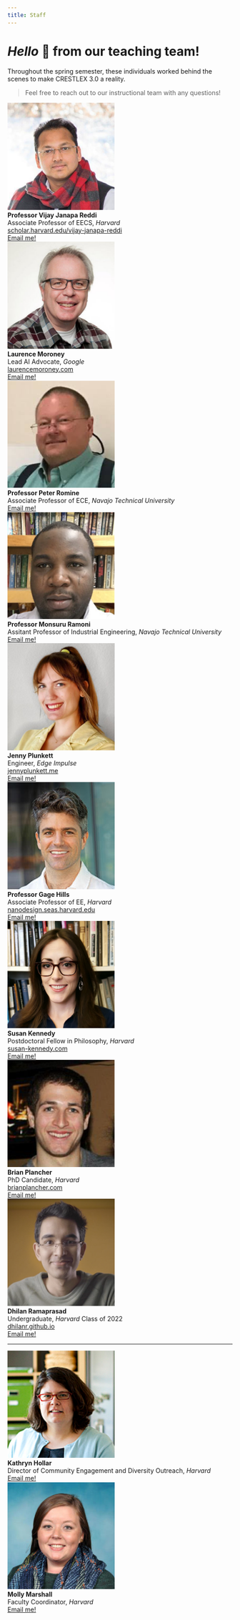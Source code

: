 ```yaml
---
title: Staff
---
```

# *Hello* 👋 from our teaching team!

Throughout the spring semester, these individuals worked behind the scenes to make CRESTLEX 3.0 a reality.
> Feel free to reach out to our instructional team with any questions!

<div class="grid-container-team">
    <div class="grid-child">
      <img alt="Vijay Reddi" class="card-img img-thumbnail" src="/assets/team/vijay.png" style="max-height: 15rem; width: auto;">
    </div>
    <div class="grid-child">
        <b>Professor Vijay Janapa Reddi</b><br>
        Associate Professor of EECS, <i>Harvard</i><br>
        <a href="https://scholar.harvard.edu/vijay-janapa-reddi">scholar.harvard.edu/vijay-janapa-reddi</a><br>
        <a href="mailto:vj@eecs.harvard.edu"><i class="fas fa-envelope"></i> Email me!</a>
    </div> 
</div>


<div class="grid-container-team">
    <div class="grid-child">
      <img alt="Laurence Moroney" class="card-img img-thumbnail" src="/assets/team/laurence.png" style="max-height: 15rem; width: auto;">
    </div>
    <div class="grid-child">
        <b>Laurence Moroney</b><br>
        Lead AI Advocate, <i>Google</i><br>
        <a href="https://laurencemoroney.com/">laurencemoroney.com</a><br>
        <a href="mailto:lmoroney@google.com"><i class="fas fa-envelope"></i> Email me!</a>
    </div> 
</div>


<div class="grid-container-team">
    <div class="grid-child">
      <img alt="Peter Romine" class="card-img img-thumbnail" src="/assets/team/peter.png" style="max-height: 15rem; width: auto;">
    </div>
    <div class="grid-child">
        <b>Professor Peter Romine</b><br>
        Associate Professor of ECE, <i>Navajo Technical University</i><br>
        <!-- <a href="https://www.linkedin.com/in/peter-romine/">https://www.linkedin.com/in/peter-romine/</a><br> -->
        <a href="mailto:promine@navajotech.edu"><i class="fas fa-envelope"></i> Email me!</a>
    </div> 
</div>


<div class="grid-container-team">
    <div class="grid-child">
      <img alt="Monsuru Ramoni" class="card-img img-thumbnail" src="/assets/team/monsuru.png" style="max-height: 15rem; width: auto;">
    </div>
    <div class="grid-child">
        <b>Professor Monsuru Ramoni</b><br>
        Assitant Professor of Industrial Engineering, <i>Navajo Technical University</i><br>
        <!-- <a href="https://www.linkedin.com/in/peter-romine/">https://www.linkedin.com/in/peter-romine/</a><br> -->
        <a href="mailto:mramoni@navajotech.edu"><i class="fas fa-envelope"></i> Email me!</a>
    </div> 
</div>


<div class="grid-container-team">
    <div class="grid-child">
      <img alt="Jenny Plunkett" class="card-img img-thumbnail" src="/assets/team/jenny.png" style="max-height: 15rem; width: auto;">
    </div>
    <div class="grid-child">
        <b>Jenny Plunkett</b><br>
        Engineer, <i>Edge Impulse</i><br>
        <a href="http://jennyplunkett.me/">jennyplunkett.me</a><br>
        <a href="mailto:jenny@edgeimpulse.com"><i class="fas fa-envelope"></i> Email me!</a>
    </div> 
</div>


<div class="grid-container-team">
    <div class="grid-child">
      <img alt="Gage Hills" class="card-img img-thumbnail" src="/assets/team/gage.png" style="max-height: 15rem; width: auto;">
    </div>
    <div class="grid-child">
        <b>Professor Gage Hills</b><br>
        Associate Professor of EE, <i>Harvard</i><br>
        <a href="https://nanodesign.seas.harvard.edu/">nanodesign.seas.harvard.edu</a><br>
        <a href="mailto:ghills@seas.harvard.edu"><i class="fas fa-envelope"></i> Email me!</a>
    </div> 
</div>


<div class="grid-container-team">
    <div class="grid-child">
      <img alt="Susan Kennedy" class="card-img img-thumbnail" src="/assets/team/susan.png" style="max-height: 15rem; width: auto;">
    </div>
    <div class="grid-child">
        <b>Susan Kennedy</b><br>
        Postdoctoral Fellow in Philosophy, <i>Harvard</i><br>
        <a href="https://www.susan-kennedy.com/">susan-kennedy.com</a><br>
        <a href="mailto:susankennedy@fas.harvard.edu"><i class="fas fa-envelope"></i> Email me!</a>
    </div> 
</div>


<div class="grid-container-team">
    <div class="grid-child">
      <img alt="Brian Plancher" class="card-img img-thumbnail" src="/assets/team/brian.png" style="max-height: 15rem; width: auto;">
    </div>
    <div class="grid-child">
        <b>Brian Plancher</b><br>
        PhD Candidate, <i>Harvard</i><br>
        <a href="https://brianplancher.com/">brianplancher.com</a><br>
        <a href="mailto:brian_plancher@g.harvard.edu"><i class="fas fa-envelope"></i> Email me!</a>
    </div> 
</div>


<div class="grid-container-team">
    <div class="grid-child">
      <img alt="Dhilan Ramaprasad" class="card-img img-thumbnail" src="/assets/team/dhilan.png" style="max-height: 15rem; width: auto;">
    </div>
    <div class="grid-child">
        <b>Dhilan Ramaprasad</b><br>
        Undergraduate, <i>Harvard</i> Class of 2022<br>
        <a href="https://dhilanr.github.io/">dhilanr.github.io</a><br>
        <a href="mailto:dhilanramaprasad@college.harvard.edu"><i class="fas fa-envelope"></i> Email me!</a>
    </div> 
</div>

***

<div class="grid-container-team">
    <div class="grid-child">
      <img alt="Kathryn Hollar" class="card-img img-thumbnail" src="/assets/team/kathryn.png" style="max-height: 15rem; width: auto;">
    </div>
    <div class="grid-child">
        <b>Kathryn Hollar</b><br>
        Director of Community Engagement and Diversity Outreach, <i>Harvard</i><br>
        <!-- <a href="https://dhilanr.github.io/">dhilanr.github.io</a><br> -->
        <a href="mailto:hollar@seas.harvard.edu"><i class="fas fa-envelope"></i> Email me!</a>
    </div> 
</div>


<div class="grid-container-team">
    <div class="grid-child">
      <img alt="Molly Marshall" class="card-img img-thumbnail" src="/assets/team/molly.png" style="max-height: 15rem; width: auto;">
    </div>
    <div class="grid-child">
        <b>Molly Marshall</b><br>
        Faculty Coordinator, <i>Harvard</i><br>
        <!-- <a href="https://dhilanr.github.io/">dhilanr.github.io</a><br> -->
        <a href="mailto:mollymarshall@g.harvard.edu"><i class="fas fa-envelope"></i> Email me!</a>
    </div> 
</div>